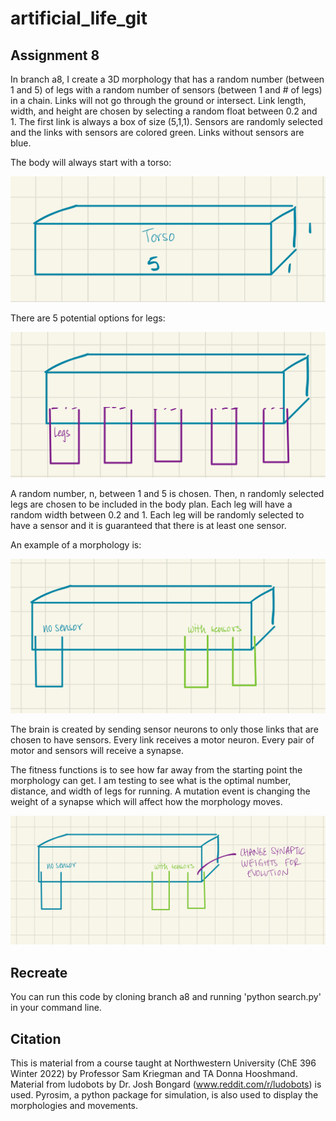 # artificial_life_git
## Assignment 8
In branch a8, I create a 3D morphology that has a random number (between 1 and 5) of legs with a random number of sensors (between 1 and # of legs) in a chain. Links will not go through the ground or intersect. Link length, width, and height are chosen by selecting a random float between 0.2 and 1. The first link is always a box of size (5,1,1). Sensors are randomly selected and the links with sensors are colored green. Links without sensors are blue.

The body will always start with a torso:

![Alt text](img1_8.png?raw=true "Image 1")

There are 5 potential options for legs:

![Alt text](img2_8.png?raw=true "Image 2")

A random number, n, between 1 and 5 is chosen. Then, n randomly selected legs are chosen to be included in the body plan. Each leg will have a random width between 0.2 and 1. Each leg will be randomly selected to have a sensor and it is guaranteed that there is at least one sensor. 

An example of a morphology is:

![Alt text](img3_8.png?raw=true "Image 3")

The brain is created by sending sensor neurons to only those links that are chosen to have sensors. Every link receives a motor neuron. Every pair of motor and sensors will receive a synapse.

The fitness functions is to see how far away from the starting point the morphology can get. I am testing to see what is the optimal number, distance, and width of legs for running. A mutation event is changing the weight of a synapse which will affect how the morphology moves.

![Alt text](img4_8.png?raw=true "Image 3")

## Recreate
You can run this code by cloning branch a8 and running 'python search.py' in your command line.


## Citation
This is material from a course taught at Northwestern University (ChE 396 Winter 2022) by Professor Sam Kriegman and TA Donna Hooshmand. Material from ludobots by Dr. Josh Bongard (www.reddit.com/r/ludobots) is used. Pyrosim, a python package for simulation, is also used to display the morphologies and movements.
